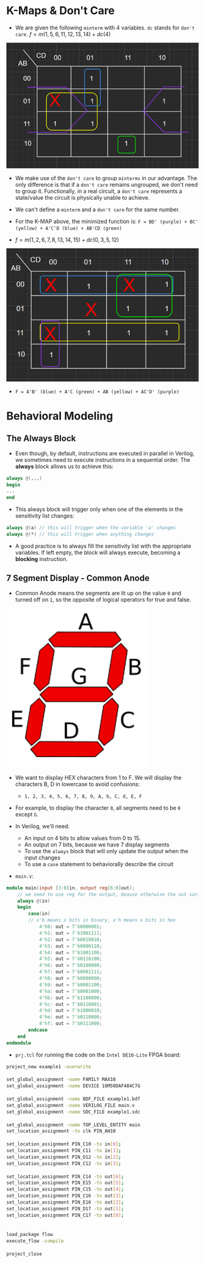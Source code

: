 # K-Maps & Don't Care

- We are given the following ``minterm`` with 4 variables. ``dc`` stands for ``don't care``.
$f = m\left(1,5,6,11,12,13,14\right) + dc\left(4\right)$

![](./K-Maps/Lab6Ex1.png)

- We make use of the ``don't care`` to group ``minterms`` in our advantage. The only difference is that if a ``don't care`` remains ungrouped, we don't need to group it. Functionally, in a real circuit, a ``don't care`` represents a state/value the circuit is physically unable to achieve.
- We can't define a ``minterm`` and a ``don't care`` for the same number. 

 - For the K-MAP above, the minimized function is: ``F = BD' (purple) + BC' (yellow) + A'C'D (blue) + AB'CD (green)``



- $f = m\left(1,2,6,7,8,13,14,15\right) + dc\left(0,3,5,12\right)$

![](./K-Maps/Lab6Ex2.png)

- ``F = A'B' (blue) + A'C (green) + AB (yellow) + AC'D' (purple)``

# Behavioral Modeling 

## The Always Block
- Even though, by default, instructions are executed in parallel in Verilog, we sometimes need to execute instructions in a sequential order. The **always** block allows us to achieve this:
```Verilog
always @(...)
begin
...
end
```

- This always block will trigger only when one of the elements in the sensitivity list changes:
```Verilog
always @(a) // this will trigger when the variable 'a' changes
always @(*) // this will trigger when anything changes
```

- A good practice is to always fill the sensitivity list with the appropriate variables. If left empty, the block will always execute, becoming a **blocking** instruction.

## 7 Segment Display - Common Anode

- Common Anode means the segments are lit up on the value ``0`` and turned off on ``1``, so the opposite of logical operators for true and false.

![](./Circuits/7SegmentDisplay.png)

- We want to display HEX characters from 1 to F. We will display the characters B, D in lowercase to avoid confusions:
	- ``1, 2, 3, 4, 5, 6, 7, 8, 9, A, b, C, d, E, F``
- For example, to display the character ``0``, all segments need to be ``0`` except ``G``.

- In Verilog, we'll need:
	- An input on 4 bits to allow values from 0 to 15.
	- An output on 7 bits, because we have 7 display segments
	- To use the ``always`` block that will only update the output when the input changes
	- To use a ``case`` statement to behaviorally describe the circuit
- ``main.v``:
```Verilog
module main(input [3:0]in, output reg[6:0]out);
	// we need to use reg for the output, beause otherwise the out variable won't be stored in memory and the 'always' block won't know when to update.
	always @(in)
	begin
		case(in)
		// x'b means x bits in binary, x'h means x bits in hex
			4'h0: out = 7'b0000001; 
			4'h1: out = 7'b1001111;
			4'h2: out = 7'b0010010;
			4'h3: out = 7'b0000110;
			4'h4: out = 7'b1001100;
			4'h5: out = 7'b0110100;
			4'h6: out = 7'b0100000;
			4'h7: out = 7'b0001111;
			4'h8: out = 7'b0000000;
			4'h9: out = 7'b0001100;
			4'ha: out = 7'b0001000;
			4'hb: out = 7'b1100000;
			4'hc: out = 7'b0110001;
			4'hd: out = 7'b1000010;
			4'he: out = 7'b0110000;
			4'hf: out = 7'b0111000;
		endcase
	end
endmodule
```

- ``prj.tcl`` for running the code on the ``Intel DE10-Lite`` FPGA board:
```Bash
project_new example1 -overwrite

set_global_assignment -name FAMILY MAX10
set_global_assignment -name DEVICE 10M50DAF484C7G 

set_global_assignment -name BDF_FILE example1.bdf
set_global_assignment -name VERILOG_FILE main.v
set_global_assignment -name SDC_FILE example1.sdc

set_global_assignment -name TOP_LEVEL_ENTITY main
set_location_assignment -to clk PIN_AH10

set_location_assignment PIN_C10 -to in[0];
set_location_assignment PIN_C11 -to in[1];
set_location_assignment PIN_D12 -to in[2];
set_location_assignment PIN_C12 -to in[3];

set_location_assignment PIN_C14 -to out[6];
set_location_assignment PIN_E15 -to out[5];
set_location_assignment PIN_C15 -to out[4];
set_location_assignment PIN_C16 -to out[3];
set_location_assignment PIN_E16 -to out[2];
set_location_assignment PIN_D17 -to out[1];
set_location_assignment PIN_C17 -to out[0];


load_package flow
execute_flow -compile

project_close

```